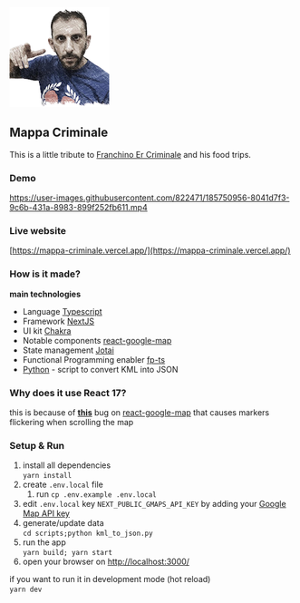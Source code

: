 <img src="public/franchino.png"/>

## Mappa Criminale
This is a little tribute to [Franchino Er Criminale](https://www.youtube.com/c/FranchinoErCriminale) and his food trips.

### Demo
https://user-images.githubusercontent.com/822471/185750956-8041d7f3-9c6b-431a-8983-899f252fb611.mp4

### Live website
[https://mappa-criminale.vercel.app/](https://mappa-criminale.vercel.app/)

### How is it made?
**main technologies**
- Language [Typescript](https://www.typescriptlang.org/)
- Framework [NextJS](https://nextjs.org/)
- UI kit [Chakra](https://chakra-ui.com/)
- Notable components [react-google-map](https://github.com/google-map-react/google-map-react)
- State management [Jotai](https://jotai.org/)
- Functional Programming enabler [fp-ts](https://github.com/gcanti/fp-ts)
- [Python](/scripts/kml_to_json.py) - script to convert KML into JSON 

### Why does it use React 17? 
this is because of **[this](https://github.com/google-map-react/google-map-react/issues/1117)** bug on [react-google-map](https://github.com/google-map-react/google-map-react) that 
causes markers flickering when scrolling the map 

### Setup & Run
1. install all dependencies<br/>
   `yarn install`
2. create `.env.local` file
   1. run `cp .env.example .env.local`
3. edit `.env.local` key `NEXT_PUBLIC_GMAPS_API_KEY` by adding your [Google Map API key](https://developers.google.com/maps/documentation/javascript/get-api-key)
4. generate/update data<br/>
   `cd scripts;python kml_to_json.py`
5. run the app<br/>
   `yarn build; yarn start`
6. open your browser on [http://localhost:3000/](http://localhost:3000/)

if you want to run it in development mode (hot reload)<br/>
`yarn dev`

